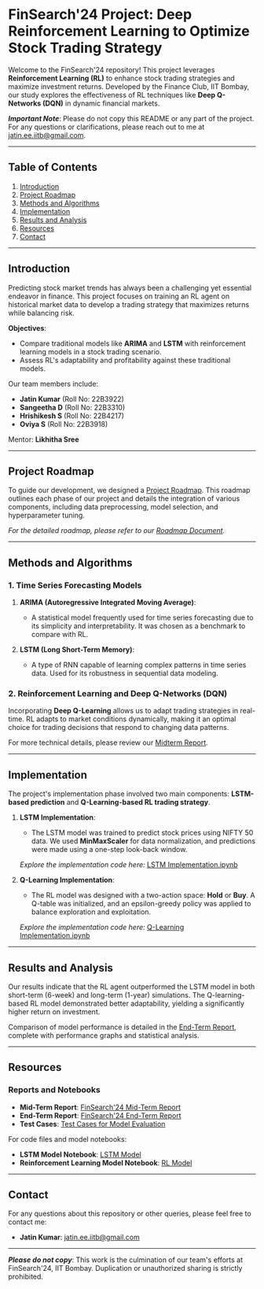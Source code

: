 # FinSearch'24 Project: Deep Reinforcement Learning to Optimize Stock Trading Strategy

Welcome to the FinSearch'24 repository! This project leverages **Reinforcement Learning (RL)** to enhance stock trading strategies and maximize investment returns. Developed by the Finance Club, IIT Bombay, our study explores the effectiveness of RL techniques like **Deep Q-Networks (DQN)** in dynamic financial markets.

**_Important Note_**: Please do not copy this README or any part of the project. For any questions or clarifications, please reach out to me at [jatin.ee.iitb@gmail.com](mailto:jatin.ee.iitb@gmail.com).

---

## Table of Contents

1. [Introduction](#introduction)
2. [Project Roadmap](#project-roadmap)
3. [Methods and Algorithms](#methods-and-algorithms)
4. [Implementation](#implementation)
5. [Results and Analysis](#results-and-analysis)
6. [Resources](#resources)
7. [Contact](#contact)

---

## Introduction

Predicting stock market trends has always been a challenging yet essential endeavor in finance. This project focuses on training an RL agent on historical market data to develop a trading strategy that maximizes returns while balancing risk.

**Objectives**:
- Compare traditional models like **ARIMA** and **LSTM** with reinforcement learning models in a stock trading scenario.
- Assess RL's adaptability and profitability against these traditional models.
  
Our team members include:
- **Jatin Kumar** (Roll No: 22B3922)
- **Sangeetha D** (Roll No: 22B3310)
- **Hrishikesh S** (Roll No: 22B4217)
- **Oviya S** (Roll No: 22B3918)

Mentor: **Likhitha Sree**

---

## Project Roadmap

To guide our development, we designed a [Project Roadmap](https://github.com/your-repo/roadmap). This roadmap outlines each phase of our project and details the integration of various components, including data preprocessing, model selection, and hyperparameter tuning.

*For the detailed roadmap, please refer to our [Roadmap Document](https://github.com/your-repo/roadmap).*  

---

## Methods and Algorithms

### 1. Time Series Forecasting Models

1. **ARIMA (Autoregressive Integrated Moving Average)**:
   - A statistical model frequently used for time series forecasting due to its simplicity and interpretability. It was chosen as a benchmark to compare with RL.

2. **LSTM (Long Short-Term Memory)**:
   - A type of RNN capable of learning complex patterns in time series data. Used for its robustness in sequential data modeling.

### 2. Reinforcement Learning and Deep Q-Networks (DQN)

Incorporating **Deep Q-Learning** allows us to adapt trading strategies in real-time. RL adapts to market conditions dynamically, making it an optimal choice for trading decisions that respond to changing data patterns.

For more technical details, please review our [Midterm Report](https://github.com/your-repo/midterm-report).

---

## Implementation

The project's implementation phase involved two main components: **LSTM-based prediction** and **Q-Learning-based RL trading strategy**.

1. **LSTM Implementation**:
   - The LSTM model was trained to predict stock prices using NIFTY 50 data. We used **MinMaxScaler** for data normalization, and predictions were made using a one-step look-back window.

   *Explore the implementation code here:* [LSTM Implementation.ipynb](https://github.com/your-repo/lstm-implementation)

2. **Q-Learning Implementation**:
   - The RL model was designed with a two-action space: **Hold** or **Buy**. A Q-table was initialized, and an epsilon-greedy policy was applied to balance exploration and exploitation.

   *Explore the implementation code here:* [Q-Learning Implementation.ipynb](https://github.com/your-repo/rl-implementation)

---

## Results and Analysis

Our results indicate that the RL agent outperformed the LSTM model in both short-term (6-week) and long-term (1-year) simulations. The Q-learning-based RL model demonstrated better adaptability, yielding a significantly higher return on investment.

Comparison of model performance is detailed in the [End-Term Report](https://github.com/your-repo/end-term-report), complete with performance graphs and statistical analysis.

---

## Resources

### Reports and Notebooks

- **Mid-Term Report**: [FinSearch'24 Mid-Term Report](https://github.com/your-repo/midterm-report)
- **End-Term Report**: [FinSearch'24 End-Term Report](https://github.com/your-repo/end-term-report)
- **Test Cases**: [Test Cases for Model Evaluation](https://github.com/your-repo/test-cases)

For code files and model notebooks:
- **LSTM Model Notebook**: [LSTM Model](https://github.com/your-repo/lstm-implementation)
- **Reinforcement Learning Model Notebook**: [RL Model](https://github.com/your-repo/rl-implementation)

---

## Contact

For any questions about this repository or other queries, please feel free to contact me:

- **Jatin Kumar**: [jatin.ee.iitb@gmail.com](mailto:jatin.ee.iitb@gmail.com)

---

**_Please do not copy_**: This work is the culmination of our team's efforts at FinSearch'24, IIT Bombay. Duplication or unauthorized sharing is strictly prohibited.
